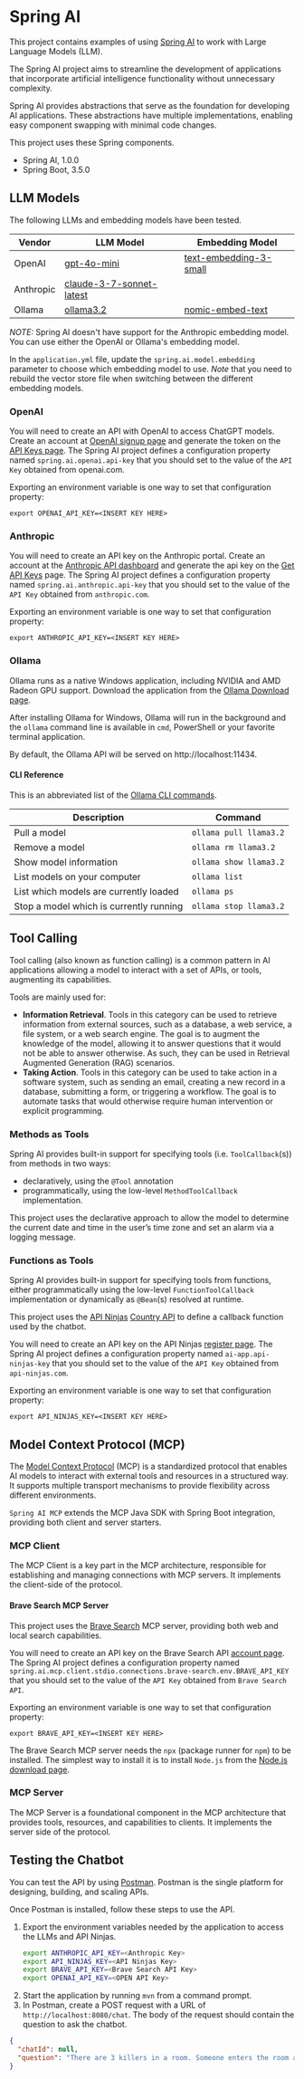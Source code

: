 # Spring AI

This project contains examples of using [Spring AI][spring-ai] to work with Large Language Models (LLM).

The Spring AI project aims to streamline the development of applications that incorporate artificial intelligence
functionality without unnecessary complexity.

Spring AI provides abstractions that serve as the foundation for developing AI applications. These abstractions have
multiple implementations, enabling easy component swapping with minimal code changes.

This project uses these Spring components.

- Spring AI, 1.0.0
- Spring Boot, 3.5.0

## LLM Models

The following LLMs and embedding models have been tested.

| Vendor | LLM Model | Embedding Model |
|-----------|----------------------------------------------|--------------------------|
| OpenAI | [gpt-4o-mini] | [text-embedding-3-small] |
| Anthropic | [claude-3-7-sonnet-latest][anthropic-models] | |
| Ollama | [ollama3.2] | [nomic-embed-text] |

*NOTE:* Spring AI doesn't have support for the Anthropic embedding model. You can use either the OpenAI or Ollama's
embedding model.

In the `application.yml` file, update the `spring.ai.model.embedding` parameter to choose which embedding model to use.
*Note* that you need to rebuild the vector store file when switching between the different embedding models.

### OpenAI

You will need to create an API with OpenAI to access ChatGPT models. Create an account at [OpenAI signup page][openai]
and generate the token on the [API Keys page][openai-api-keys]. The Spring AI project defines a configuration property
named `spring.ai.openai.api-key` that you should set to the value of the `API Key` obtained from openai.com.

Exporting an environment variable is one way to set that configuration property:

```
export OPENAI_API_KEY=<INSERT KEY HERE>
```

### Anthropic

You will need to create an API key on the Anthropic portal. Create an account at
the [Anthropic API dashboard][anthropic] and generate the api key on the [Get API Keys][anthropic-api-keys] page. The
Spring AI project defines a configuration property named `spring.ai.anthropic.api-key` that you should set to the value
of the `API Key` obtained from `anthropic.com`.

Exporting an environment variable is one way to set that configuration property:

```
export ANTHROPIC_API_KEY=<INSERT KEY HERE>
```

### Ollama

Ollama runs as a native Windows application, including NVIDIA and AMD Radeon GPU support. Download the application from
the [Ollama Download page][ollama].

After installing Ollama for Windows, Ollama will run in the background and the `ollama` command line is available in
`cmd`, PowerShell or your favorite terminal application.

By default, the Ollama API will be served on http://localhost:11434.

#### CLI Reference

This is an abbreviated list of the [Ollama CLI commands][ollama-cli-reference].

| Description | Command |
|-----------------------------------------|------------------------|
| Pull a model | `ollama pull llama3.2` |
| Remove a model | `ollama rm llama3.2` |
| Show model information | `ollama show llama3.2` |
| List models on your computer | `ollama list` |
| List which models are currently loaded | `ollama ps` |
| Stop a model which is currently running | `ollama stop llama3.2` |

## Tool Calling

Tool calling (also known as function calling) is a common pattern in AI applications allowing a model to interact with a
set of APIs, or tools, augmenting its capabilities.

Tools are mainly used for:

- **Information Retrieval**. Tools in this category can be used to retrieve information from external sources, such as a
  database, a web service, a file system, or a web search engine. The goal is to augment the knowledge of the model,
  allowing it to answer questions that it would not be able to answer otherwise. As such, they can be used in Retrieval
  Augmented Generation (RAG) scenarios.
- **Taking Action**. Tools in this category can be used to take action in a software system, such as sending an email,
  creating a new record in a database, submitting a form, or triggering a workflow. The goal is to automate tasks that
  would otherwise require human intervention or explicit programming.

### Methods as Tools

Spring AI provides built-in support for specifying tools (i.e. `ToolCallback`(s)) from methods in two ways:

- declaratively, using the `@Tool` annotation
- programmatically, using the low-level `MethodToolCallback` implementation.

This project uses the declarative approach to allow the model to determine the current date and time in the user’s time
zone and set an alarm via a logging message.

### Functions as Tools

Spring AI provides built-in support for specifying tools from functions, either programmatically using the low-level
`FunctionToolCallback` implementation or dynamically as `@Bean`(s) resolved at runtime.

This project uses the [API Ninjas][api-ninjas] [Country API][api-ninjas-country] to define a callback function used by
the chatbot.

You will need to create an API key on the API Ninjas [register page][api-ninjas-register]. The Spring AI project defines
a configuration property named `ai-app.api-ninjas-key` that you should set to the value of the `API Key` obtained from
`api-ninjas.com`.

Exporting an environment variable is one way to set that configuration property:

```
export API_NINJAS_KEY=<INSERT KEY HERE>
```

## Model Context Protocol (MCP)

The [Model Context Protocol][mcp] (MCP) is a standardized
protocol that enables AI models to interact with external tools and resources in a structured way. It supports multiple
transport mechanisms to provide flexibility across different environments.

`Spring AI MCP` extends the MCP Java SDK with Spring Boot integration, providing both client and server starters.

### MCP Client

The MCP Client is a key part in the MCP architecture, responsible for establishing and managing connections with
MCP servers. It implements the client-side of the protocol.

#### Brave Search MCP Server

This project uses the [Brave Search][brave-search-mcp] MCP server, providing both web and local search capabilities.

You will need to create an API key on the Brave Search API [account page][brave-search-api]. The Spring AI project
defines a configuration property named `spring.ai.mcp.client.stdio.connections.brave-search.env.BRAVE_API_KEY` that you
should set to the value of the `API Key` obtained from `Brave Search API`.

Exporting an environment variable is one way to set that configuration property:

```
export BRAVE_API_KEY=<INSERT KEY HERE>
```

The Brave Search MCP server needs the `npx` (package runner for `npm`) to be installed. The simplest way to install it
is to install `Node.js` from the [Node.js download page][node-js-download].

### MCP Server

The MCP Server is a foundational component in the MCP architecture that provides tools, resources, and capabilities to
clients. It implements the server side of the protocol.

## Testing the Chatbot

You can test the API by using [Postman]. Postman is the single platform for designing, building, and scaling APIs.

Once Postman is installed, follow these steps to use the API.

1. Export the environment variables needed by the application to access the LLMs and API Ninjas.
   ```bash
   export ANTHROPIC_API_KEY=<Anthropic Key>
   export API_NINJAS_KEY=<API Ninjas Key>
   export BRAVE_API_KEY=<Brave Search API Key>
   export OPENAI_API_KEY=<OPEN API Key>
   ```
1. Start the application by running `mvn` from a command prompt.
1. In Postman, create a POST request with a URL of `http://localhost:8080/chat`. The body of the request should contain
   the question to ask the chatbot.

```json
{
  "chatId": null,
  "question": "There are 3 killers in a room. Someone enters the room and kills one of them. How many killers are left in the room?"
}
```

[anthropic]: https://console.anthropic.com/dashboard
[anthropic-api-keys]: https://console.anthropic.com/settings/keys
[anthropic-models]: https://docs.anthropic.com/en/docs/about-claude/models/all-models
[api-ninjas]: https://api-ninjas.com/
[api-ninjas-country]: https://api-ninjas.com/api/country
[api-ninjas-register]: https://api-ninjas.com/register
[brave-search-api]: https://brave.com/search/api/
[brave-search-mcp]: https://github.com/modelcontextprotocol/servers/tree/main/src/brave-search
[gpt-4o-mini]: https://platform.openai.com/docs/models/gpt-4o-mini
[mcp]: https://modelcontextprotocol.org/docs/concepts/architecture
[node-js-download]: https://nodejs.org/en/download/
[nomic-embed-text]: https://ollama.com/library/nomic-embed-text
[ollama]: https://ollama.com/download
[ollama-cli-reference]: https://github.com/ollama/ollama?tab=readme-ov-file#cli-reference
[ollama3.2]: https://ollama.com/library/llama3.2
[openai]: https://platform.openai.com/signup
[openai-api-keys]: https://platform.openai.com/account/api-keys
[postman]: https://www.postman.com/
[spring-ai]: https://docs.spring.io/spring-ai/reference/index.html
[text-embedding-3-small]: https://platform.openai.com/docs/models/text-embedding-3-small

